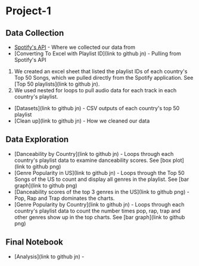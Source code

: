 # Project-1


## Data Collection

* [Spotify's API](https://developer.spotify.com/documentation/web-api/) - Where we collected our data from
* [Converting To Excel with Playlist ID](link to github jn) - Pulling from Spotify's API
1. We created an excel sheet that listed the playlist IDs of each country's Top 50 Songs, which we pulled directly from the Spotify application. See [Top 50 playlists](link to github jn).
2. We used nested for loops to pull audio data for each track in each country's playlist.
* [Datasets](link to github jn) - CSV outputs of each country's top 50 playlist
* [Clean up](link to github jn) - How we cleaned our data

## Data Exploration
* [Danceability by Country](link to github jn) - Loops through each country's playlist data to examine danceability scores. See [box plot](link to github png)
* [Genre Popularity in US](link to github jn) - Loops through the Top 50 Songs of the US to count and display all genres in the playlist. See [bar graph](link to github png)
* [Danceability scores of the top 3 genres in the US](link to github png) - Pop, Rap and Trap dominates the charts.
* [Genre Popularity by Country](link to github jn) - Loops through each country's playlist data to count the number times pop, rap, trap and other genres show up in the top charts. See [bar graph](link to github png)

## Final Notebook
* [Analysis](link to github jn) - 